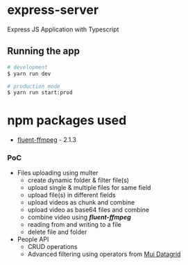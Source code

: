 # express-server

Express JS Application with Typescript

## Running the app

```bash
# development
$ yarn run dev

# production mode
$ yarn run start:prod
```

# npm packages used

- [fluent-ffmpeg](https://www.npmjs.com/package/fluent-ffmpeg) - 2.1.3

### PoC

- Files uploading using multer
  - create dynamic folder & filter file(s)
  - upload single & multiple files for same field
  - upload file(s) in different fields
  - upload videos as chunk and combine
  - upload video as base64 files and combine
  - combine video using ***fluent-ffmpeg***
  - reading from and writing to a file
  - delete file and folder
- People API
  - CRUD operations
  - Advanced filtering using operators from [Mui Datagrid](https://mui.com/x/react-data-grid/)